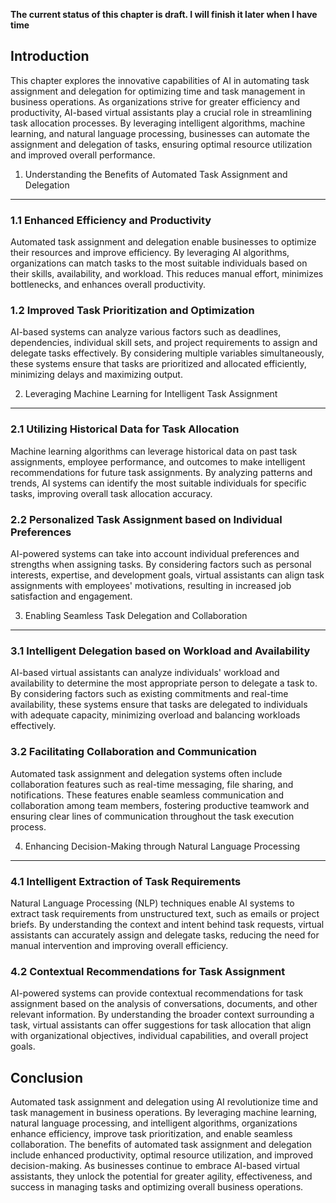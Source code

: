 **The current status of this chapter is draft. I will finish it later when I have time**

Introduction
------------

This chapter explores the innovative capabilities of AI in automating task assignment and delegation for optimizing time and task management in business operations. As organizations strive for greater efficiency and productivity, AI-based virtual assistants play a crucial role in streamlining task allocation processes. By leveraging intelligent algorithms, machine learning, and natural language processing, businesses can automate the assignment and delegation of tasks, ensuring optimal resource utilization and improved overall performance.

1. Understanding the Benefits of Automated Task Assignment and Delegation
-------------------------------------------------------------------------

### 1.1 Enhanced Efficiency and Productivity

Automated task assignment and delegation enable businesses to optimize their resources and improve efficiency. By leveraging AI algorithms, organizations can match tasks to the most suitable individuals based on their skills, availability, and workload. This reduces manual effort, minimizes bottlenecks, and enhances overall productivity.

### 1.2 Improved Task Prioritization and Optimization

AI-based systems can analyze various factors such as deadlines, dependencies, individual skill sets, and project requirements to assign and delegate tasks effectively. By considering multiple variables simultaneously, these systems ensure that tasks are prioritized and allocated efficiently, minimizing delays and maximizing output.

2. Leveraging Machine Learning for Intelligent Task Assignment
--------------------------------------------------------------

### 2.1 Utilizing Historical Data for Task Allocation

Machine learning algorithms can leverage historical data on past task assignments, employee performance, and outcomes to make intelligent recommendations for future task assignments. By analyzing patterns and trends, AI systems can identify the most suitable individuals for specific tasks, improving overall task allocation accuracy.

### 2.2 Personalized Task Assignment based on Individual Preferences

AI-powered systems can take into account individual preferences and strengths when assigning tasks. By considering factors such as personal interests, expertise, and development goals, virtual assistants can align task assignments with employees' motivations, resulting in increased job satisfaction and engagement.

3. Enabling Seamless Task Delegation and Collaboration
------------------------------------------------------

### 3.1 Intelligent Delegation based on Workload and Availability

AI-based virtual assistants can analyze individuals' workload and availability to determine the most appropriate person to delegate a task to. By considering factors such as existing commitments and real-time availability, these systems ensure that tasks are delegated to individuals with adequate capacity, minimizing overload and balancing workloads effectively.

### 3.2 Facilitating Collaboration and Communication

Automated task assignment and delegation systems often include collaboration features such as real-time messaging, file sharing, and notifications. These features enable seamless communication and collaboration among team members, fostering productive teamwork and ensuring clear lines of communication throughout the task execution process.

4. Enhancing Decision-Making through Natural Language Processing
----------------------------------------------------------------

### 4.1 Intelligent Extraction of Task Requirements

Natural Language Processing (NLP) techniques enable AI systems to extract task requirements from unstructured text, such as emails or project briefs. By understanding the context and intent behind task requests, virtual assistants can accurately assign and delegate tasks, reducing the need for manual intervention and improving overall efficiency.

### 4.2 Contextual Recommendations for Task Assignment

AI-powered systems can provide contextual recommendations for task assignment based on the analysis of conversations, documents, and other relevant information. By understanding the broader context surrounding a task, virtual assistants can offer suggestions for task allocation that align with organizational objectives, individual capabilities, and overall project goals.

Conclusion
----------

Automated task assignment and delegation using AI revolutionize time and task management in business operations. By leveraging machine learning, natural language processing, and intelligent algorithms, organizations enhance efficiency, improve task prioritization, and enable seamless collaboration. The benefits of automated task assignment and delegation include enhanced productivity, optimal resource utilization, and improved decision-making. As businesses continue to embrace AI-based virtual assistants, they unlock the potential for greater agility, effectiveness, and success in managing tasks and optimizing overall business operations.

